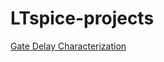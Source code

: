 # LTspice-projects

[Gate Delay Characterization](https://github.com/DevinduDh/LTspice-projects/blob/main/Gate_Delay_characterization/gate_delay_characterization.md)









